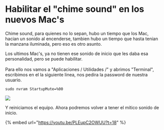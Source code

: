 # Habilitar el "chime sound" en los nuevos Mac's

Chime sound, para quienes no lo sepan, hubo un tiempo que los Mac, hacian un sonido al encenderse, tambien hubo un tiempo que hasta tenian la manzana iluminada, pero eso es otro asunto.

Los ultimos Mac's, ya no tienen ese sonido de inicio que les daba esa personalidad, pero se puede habilitar.\
\
Para ello nos vamos a "Aplicaciones / Utilidades /" y abrimos "Terminal", escribimos en el la siguiente linea, nos pedira la password de nuestra usuario.

```shell
sudo nvram StartupMute=%00
```

![](../.gitbook/assets/img\_terminalChimeSound.png)

Y reiniciamos el equipo. Ahora podremos volver a tener el mítico sonido de inicio.

{% embed url="https://youtu.be/PLEupC2OWUU?t=18" %}
